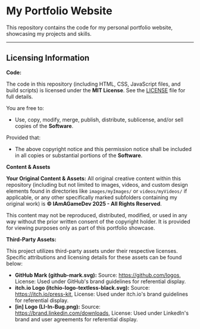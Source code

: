 # My Portfolio Website

This repository contains the code for my personal portfolio website, showcasing my projects and skills.

---

## Licensing Information

**Code:**

The code in this repository (including HTML, CSS, JavaScript files, and build scripts) is licensed under the **MIT License**. See the [LICENSE](LICENSE) file for full details.

You are free to: 
* Use, copy, modify, merge, publish, distribute, sublicense, and/or sell copies of the **Software**.

Provided that:
* The above copyright notice and this permission notice shall be included in all copies or substantial portions of the **Software**.

**Content & Assets**

**Your Original Content & Assets:**
All original creative content within this repository (including but not limited to images, videos, and custom design elements found in directories like `images/myImages/` or `videos/myVideos/` if applicable, or any other specifically marked subfolders containing my original work) is **© IAmAGameDev 2025 - All Rights Reserved**.

This content may not be reproduced, distributed, modified, or used in any way without the prior written consent of the copyright holder. It is provided for viewing purposes only as part of this portfolio showcase.

**Third-Party Assets:**

This project utilizes third-party assets under their respective licenses. Specific attributions and licensing details for these assets can be found below:

* **GitHub Mark (github-mark.svg):** Source: https://github.com/logos, License: Used under GitHub's brand guidelines for referential display.
* **itch.io Logo (itchio-logo-textless-black.svg):** Source: https://itch.io/press-kit, License: Used under itch.io's brand guidelines for referential display.
* **[in] Logo (LI-In-Bug.png):** Source: https://brand.linkedin.com/downloads, License: Used under LinkedIn's brand and user agreements for referential display.
